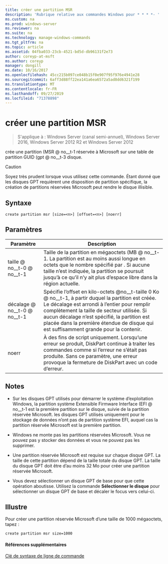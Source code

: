 ```yaml
---
title: créer une partition MSR
description: 'Rubrique relative aux commandes Windows pour * * * *- '
ms.custom: na
ms.prod: windows-server
ms.reviewer: na
ms.suite: na
ms.technology: manage-windows-commands
ms.tgt_pltfrm: na
ms.topic: article
ms.assetid: 04fba033-23cb-4521-bd5d-db96131f2e73
author: coreyp-at-msft
ms.author: coreyp
manager: dongill
ms.date: 10/16/2017
ms.openlocfilehash: 45cc215b097ce048b15f0e907f95f976e4941e28
ms.sourcegitcommit: 6aff3d88ff22ea141a6ea6572a5ad8dd6321f199
ms.translationtype: MT
ms.contentlocale: fr-FR
ms.lasthandoff: 09/27/2019
ms.locfileid: "71378898"
---
```

# <a name="create-partition-msr"></a>créer une partition MSR

>S'applique à : Windows Server (canal semi-annuel), Windows Server 2016, Windows Server 2012 R2 et Windows Server 2012

crée une partition \(MSR @ no__t-1 réservée à Microsoft sur une table de partition GUID \(gpt @ no__t-3 disque.  
  
> [!CAUTION]  
> Soyez très prudent lorsque vous utilisez cette commande. Étant donné que les disques GPT requièrent une disposition de partition spécifique, la création de partitions réservées Microsoft peut rendre le disque illisible.  
  
  
  
## <a name="syntax"></a>Syntaxe  
  
```  
create partition msr [size=<n>] [offset=<n>] [noerr]  
```  
  
## <a name="parameters"></a>Paramètres  
  
|  Paramètre  |                                                                                                                         Description                                                                                                                         |
|-------------|-------------------------------------------------------------------------------------------------------------------------------------------------------------------------------------------------------------------------------------------------------------|
|  taille @ no__t-0 @ no__t-1  |               Taille de la partition en mégaoctets \(MB @ no__t-1. La partition est au moins aussi longue en octets que le nombre spécifié par <n>. Si aucune taille n’est indiquée, la partition se poursuit jusqu’à ce qu’il n’y ait plus d’espace libre dans la région actuelle.               |
| décalage @ no__t-0 @ no__t-1 | Spécifie l’offset en kilo-octets @no__t-taille 0 Ko @ no__t-1, à partir duquel la partition est créée. Le décalage est arrondi à l’entier pour remplir complètement la taille de secteur utilisée. Si aucun décalage n’est spécifié, la partition est placée dans la première étendue de disque qui est suffisamment grande pour la contenir. |
|    noerr    |                            À des fins de script uniquement. Lorsqu’une erreur se produit, DiskPart continue à traiter les commandes comme si l’erreur ne s’était pas produite. Sans ce paramètre, une erreur provoque la fermeture de DiskPart avec un code d’erreur.                             |
  
## <a name="remarks"></a>Notes  
  
-   Sur les disques GPT utilisés pour démarrer le système d’exploitation Windows, la partition système Extensible Firmware Interface \(EFI @ no__t-1 est la première partition sur le disque, suivie de la partition réservée Microsoft. les disques GPT utilisés uniquement pour le stockage de données n’ont pas de partition système EFI, auquel cas la partition réservée Microsoft est la première partition.  
  
-   Windows ne monte pas les partitions réservées Microsoft. Vous ne pouvez pas y stocker des données et vous ne pouvez pas les supprimer.  
  
-   Une partition réservée Microsoft est requise sur chaque disque GPT. La taille de cette partition dépend de la taille totale du disque GPT. La taille du disque GPT doit être d’au moins 32 Mo pour créer une partition réservée Microsoft.  
  
-   Vous devez sélectionner un disque GPT de base pour que cette opération aboutisse. Utilisez la commande **Sélectionner le disque** pour sélectionner un disque GPT de base et décaler le focus vers celui-ci.  
  
## <a name="BKMK_examples"></a>Illustre  
Pour créer une partition réservée Microsoft d’une taille de 1000 mégaoctets, tapez :  
  
```  
create partition msr size=1000  
```  
  
#### <a name="additional-references"></a>Références supplémentaires  
[Clé de syntaxe de ligne de commande](command-line-syntax-key.md)  
  

  

